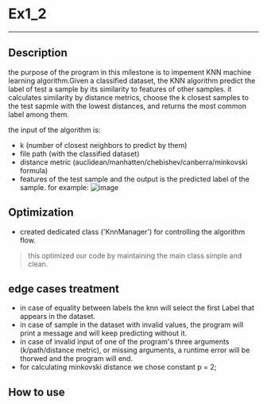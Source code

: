 # Ex1_2
---
## Description
the purpose of the program in this milestone is to impement KNN machine learning algorithm.Given a classified dataset, the KNN algorithm predict the label of test a sample by its similarity to features of other samples. it calculates similarity by distance metrics, choose the k closest samples to the test sapmle with the lowest distances, and returns the most common label among them.

the input of the algorithm is:
- k (number of closest neighbors to predict by them)
- file path (with the classified dataset)
- distance metric (auclidean/manhatten/chebishev/canberra/minkovski formula)
- features of the test sample
and the output is the predicted label of the sample.
for example: ![image](https://user-images.githubusercontent.com/118124478/206866038-b80ab769-8a18-4c6a-bab2-71b6956416d9.png)


## Optimization
- created dedicated class ('KnnManager') for controlling the algorithm flow.
> this optimized our code by maintaining the main class simple and clean.

## edge cases treatment
- in case of equality between labels the knn will select the first Label that appears in the dataset.
- in case of sample in the dataset with invalid values, the program will print a message and will keep predicting without it.
- in case of invalid input of one of the program's three arguments (k/path/distance metric), or missing arguments, a runtime error will be thorwed and the program will end.
- for calculating minkovski distance we chose constant p = 2;


## How to use




